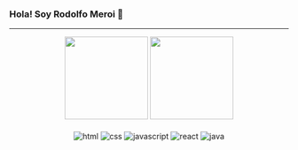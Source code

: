 ### Hola! Soy Rodolfo Meroi 👋
<hr />
<div align="center">
  <img height="150em" src="https://github-readme-stats.vercel.app/api?username=RodoM&theme=ayu-mirage&show_icons=true" />
  <img height="150em" src="https://github-readme-stats.vercel.app/api/top-langs/?username=RodoM&theme=ayu-mirage&layout=compact" />
</div>
<br />
<div align="center">
  <img align="center" alt="html" src="https://img.shields.io/badge/HTML5-E34F26?style=for-the-badge&logo=html5&logoColor=white" />
  <img align="center" alt="css" src="https://img.shields.io/badge/CSS3-1572B6?style=for-the-badge&logo=css3&logoColor=white" />
  <img align="center" alt="javascript" src="https://img.shields.io/badge/JavaScript-323330?style=for-the-badge&logo=javascript&logoColor=F7DF1E" />
  <img align="center" alt="react" src="https://img.shields.io/badge/React-20232A?style=for-the-badge&logo=react&logoColor=61DAFB" />
  <img align="center" alt="java" src="https://img.shields.io/badge/Java-ED8B00?style=for-the-badge&logo=java&logoColor=white" />
</div>
